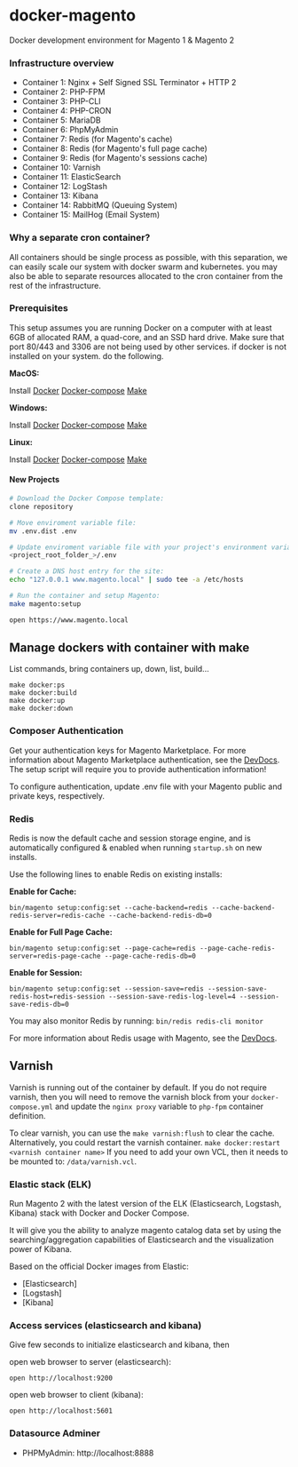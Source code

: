 # docker-magento
Docker development environment for Magento 1 &amp; Magento 2

### Infrastructure overview
* Container 1:  Nginx + Self Signed SSL Terminator + HTTP 2
* Container 2:  PHP-FPM
* Container 3:  PHP-CLI
* Container 4:  PHP-CRON
* Container 5:  MariaDB
* Container 6:  PhpMyAdmin
* Container 7:  Redis (for Magento's cache)
* Container 8:  Redis (for Magento's full page cache)
* Container 9:  Redis (for Magento's sessions cache)
* Container 10: Varnish
* Container 11: ElasticSearch
* Container 12: LogStash
* Container 13: Kibana
* Container 14: RabbitMQ (Queuing System)
* Container 15: MailHog  (Email System)


### Why a separate cron container?

All containers should be single process as possible, with this separation, we can easily scale our system with docker swarm and kubernetes. 
you may also be able to separate resources allocated to the cron container from the rest of the infrastructure.


### Prerequisites

This setup assumes you are running Docker on a computer with at least 6GB of allocated RAM, a quad-core, and an SSD hard drive.
Make sure that port 80/443 and 3306 are not being used by other services. 
if docker is not installed on your system. do the following.

**MacOS:**

Install 
    [Docker](https://docs.docker.com/docker-for-mac/install/)
    [Docker-compose](https://docs.docker.com/compose/install/#install-compose)
    [Make](https://www.gnu.org/software/make/)

**Windows:**

Install 
    [Docker](https://docs.docker.com/docker-for-windows/install/)
    [Docker-compose](https://docs.docker.com/compose/install/#install-compose)
    [Make](https://www.gnu.org/software/make/)

**Linux:**

Install 
    [Docker](https://docs.docker.com/engine/installation/linux/docker-ce/ubuntu/)
    [Docker-compose](https://docs.docker.com/compose/install/#install-compose)
    [Make](https://www.gnu.org/software/make/)


#### New Projects

```bash
# Download the Docker Compose template:
clone repository

# Move enviroment variable file:
mv .env.dist .env

# Update enviroment variable file with your project's environment variables:
<project_root_folder_>/.env

# Create a DNS host entry for the site:
echo "127.0.0.1 www.magento.local" | sudo tee -a /etc/hosts

# Run the container and setup Magento:
make magento:setup

open https://www.magento.local


```


## Manage dockers with container with make

List commands, bring containers  up, down, list, build...

    make docker:ps
    make docker:build
    make docker:up
    make docker:down



### Composer Authentication

Get your authentication keys for Magento Marketplace. 
For more information about Magento Marketplace authentication, see the [DevDocs](http://devdocs.magento.com/guides/v2.3/install-gde/prereq/connect-auth.html).  
The setup script will require you to provide authentication information!

To configure authentication, update .env file with your Magento public and private keys, respectively.


### Redis

Redis is now the default cache and session storage engine, and is automatically configured & enabled when running `startup.sh` on new installs.

Use the following lines to enable Redis on existing installs:

**Enable for Cache:**

`bin/magento setup:config:set --cache-backend=redis --cache-backend-redis-server=redis-cache --cache-backend-redis-db=0`

**Enable for Full Page Cache:**

`bin/magento setup:config:set --page-cache=redis --page-cache-redis-server=redis-page-cache --page-cache-redis-db=0`

**Enable for Session:**

`bin/magento setup:config:set --session-save=redis --session-save-redis-host=redis-session --session-save-redis-log-level=4 --session-save-redis-db=0`

You may also monitor Redis by running: `bin/redis redis-cli monitor`

For more information about Redis usage with Magento, see the <a href="https://devdocs.magento.com/guides/v2.3/config-guide/redis/redis-session.html" target="_blank">DevDocs</a>.

## Varnish

Varnish is running out of the container by default. If you do not require varnish, then you will need to remove the varnish block from your `docker-compose.yml` and update the `nginx proxy` variable to `php-fpm` container definition.

To clear varnish, you can use the `make varnish:flush` to clear the cache. 
Alternatively, you could restart the varnish container. `make docker:restart <varnish container name>`
If you need to add your own VCL, then it needs to be mounted to: `/data/varnish.vcl`.



### Elastic stack (ELK)

Run Magento 2 with the latest version of the ELK (Elasticsearch, Logstash, Kibana) stack with Docker and Docker Compose.

It will give you the ability to analyze magento catalog data set by using the searching/aggregation capabilities of Elasticsearch
and the visualization power of Kibana.

Based on the official Docker images from Elastic:

* [Elasticsearch]
* [Logstash]
* [Kibana]


### Access services (elasticsearch and kibana)
Give few seconds to initialize elasticsearch and kibana, then 

open web browser to server (elasticsearch):

    open http://localhost:9200
    
open web browser to client (kibana):    
    
    open http://localhost:5601


### Datasource Adminer

- PHPMyAdmin: http://localhost:8888